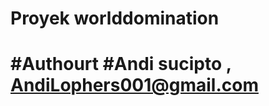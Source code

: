 Proyek worlddomination
================================================

#Authourt
#Andi sucipto , AndiLophers001@gmail.com 
================================================
